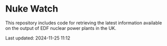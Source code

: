 # Nuke Watch

This repository includes code for retrieving the latest information available on the output of EDF nuclear power plants in the UK.

Last updated: 2024-11-25 11:12